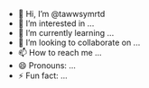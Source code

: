 - 👋 Hi, I’m @tawwsymrtd
- 👀 I’m interested in ...
- 🌱 I’m currently learning ...
- 💞️ I’m looking to collaborate on ...
- 📫 How to reach me ...
- 😄 Pronouns: ...
- ⚡ Fun fact: ...

<!---
tawwsymrtd/tawwsymrtd is a ✨ special ✨ repository because its `README.md` (this file) appears on your GitHub profile.
You can click the Preview link to take a look at your changes.
--->
